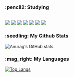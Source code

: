 

<h3> :pencil2: Studying </h3>

<br/><img src="https://img.shields.io/badge/JAVA-007396?style=flat&logo=java&logoColor=white">
<img src="https://img.shields.io/badge/MySQL-4479A1?style=flat&logo=MySQL&logoColor=white">
<img src="https://img.shields.io/badge/Oracle-F80000?style=flat&logo=Oracle&logoColor=white">
<img src="https://img.shields.io/badge/Eclipse-2C2255?style=flat&logo=Eclipse%20IDE&logoColor=white">
<img src="https://img.shields.io/badge/github-181717?style=flat&logo=github&logoColor=white">
<img src="https://img.shields.io/badge/Spring-6DB33F?style=flat&logo=Spring&logoColor=white"/>
<img src="https://img.shields.io/badge/springboot-6DB33F?style=flat&logo=SpringBoot&logoColor=white"/><br/>


<h3> :seedling: My Github Stats </h3>

![Anurag's GitHub stats](https://github-readme-stats.vercel.app/api?username=leeshinbi&show_icons=true&theme=gruvbox)
<h3> :mag_right: My Languages </h3>

[![Top Langs](https://github-readme-stats.vercel.app/api/top-langs/?username=leeshinbi&layout=compact)](https://github.com/leeshinbi/github-readme-stats)

